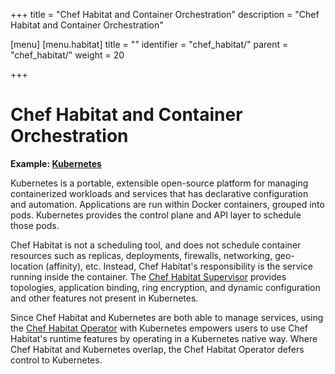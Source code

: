 +++
title = "Chef Habitat and Container Orchestration"
description = "Chef Habitat and Container Orchestration"

[menu]
  [menu.habitat]
    title = ""
    identifier = "chef_habitat/"
    parent = "chef_habitat/"
    weight = 20
    
+++

# <a name="habitat-and-orchestration" id="habitat-and-orchestration" data-magellan-target="habitat-and-orchestration" type="anchor">Chef Habitat and Container Orchestration</a>

**Example: [Kubernetes](https://kubernetes.io/)**

Kubernetes is a portable, extensible open-source platform for managing containerized workloads and services that has declarative configuration and automation. Applications are run within Docker containers, grouped into pods. Kubernetes provides the control plane and API layer to schedule those pods.

Chef Habitat is not a scheduling tool, and does not schedule container resources such as replicas, deployments, firewalls, networking, geo-location (affinity), etc. Instead, Chef Habitat's responsibility is the service running inside the container. The [Chef Habitat Supervisor](https://www.habitat.sh/docs/using-habitat/#overview) provides topologies, application binding, ring encryption, and dynamic configuration and other features not present in Kubernetes.

Since Chef Habitat and Kubernetes are both able to manage services, using the [Chef Habitat Operator](https://www.habitat.sh/get-started/kubernetes/) with Kubernetes empowers users to use Chef Habitat's runtime features by operating in a Kubernetes native way. Where Chef Habitat and Kubernetes overlap, the Chef Habitat Operator defers control to Kubernetes.


